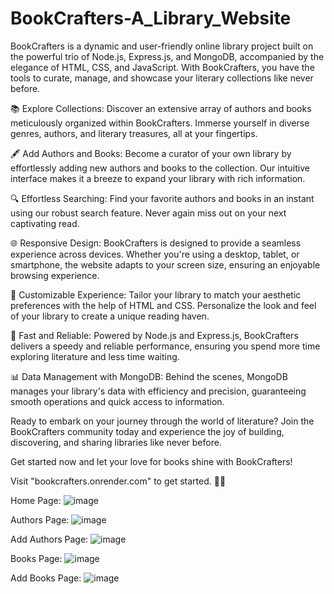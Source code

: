 # BookCrafters-A_Library_Website
BookCrafters is a dynamic and user-friendly online library project built on the powerful trio of Node.js, Express.js, and MongoDB, accompanied by the elegance of HTML, CSS, and JavaScript. With BookCrafters, you have the tools to curate, manage, and showcase your literary collections like never before.

📚 Explore Collections: Discover an extensive array of authors and books meticulously organized within BookCrafters. Immerse yourself in diverse genres, authors, and literary treasures, all at your fingertips.

🖋️ Add Authors and Books: Become a curator of your own library by effortlessly adding new authors and books to the collection. Our intuitive interface makes it a breeze to expand your library with rich information.

🔍 Effortless Searching: Find your favorite authors and books in an instant using our robust search feature. Never again miss out on your next captivating read.

🌐 Responsive Design: BookCrafters is designed to provide a seamless experience across devices. Whether you're using a desktop, tablet, or smartphone, the website adapts to your screen size, ensuring an enjoyable browsing experience.

🎨 Customizable Experience: Tailor your library to match your aesthetic preferences with the help of HTML and CSS. Personalize the look and feel of your library to create a unique reading haven.

🚀 Fast and Reliable: Powered by Node.js and Express.js, BookCrafters delivers a speedy and reliable performance, ensuring you spend more time exploring literature and less time waiting.

📊 Data Management with MongoDB: Behind the scenes, MongoDB manages your library's data with efficiency and precision, guaranteeing smooth operations and quick access to information.

Ready to embark on your journey through the world of literature? Join the BookCrafters community today and experience the joy of building, discovering, and sharing libraries like never before.

Get started now and let your love for books shine with BookCrafters!

Visit "bookcrafters.onrender.com" to get started. 📖✨

Home Page:
![image](https://github.com/user-attachments/assets/89477fcd-d756-4f2c-96ae-3ebc706c1f96)

Authors Page:
![image](https://github.com/user-attachments/assets/58cea99b-061e-4166-917e-54853a073d5e)

Add Authors Page:
![image](https://github.com/user-attachments/assets/f777432b-f8d3-4aee-8e9b-fc42ca6d5386)

Books Page:
![image](https://github.com/user-attachments/assets/a2689217-6789-497a-ab79-01c107e9cdd2)

Add Books Page:
![image](https://github.com/user-attachments/assets/b18c07e2-57cd-4e0c-adb3-d4f632cfc170)






